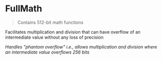 # FullMath

> Contains 512-bit math functions

Facilitates multiplication and division that can have overflow of an intermediate value without any loss of precision

_Handles &quot;phantom overflow&quot; i.e., allows multiplication and division where an intermediate value overflows 256 bits_

